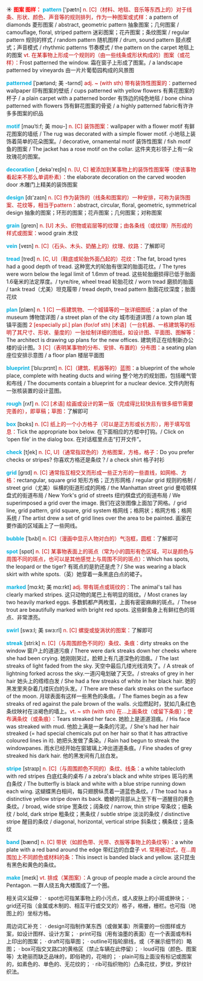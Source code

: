 ☀ <font color="red">**图案 图样：**</font>
<font color="sky blue">**pattern**</font> ['pætn] 
<font color="#c00000">n. [C]（材料、地毯、音乐等东西上的）对于线条、形状、颜色、声音等的规则排列，作为一种图案或式样：</font>a pattern of diamonds 菱形图案 / abstract, geometric pattern 抽象图案；几何图案 / camouflage, floral, striped pattern 迷彩图案；花卉图案；条纹图案 / regular pattern 规则的样式 / random pattern 随机图样 / drum, sound pattern 鼓点模式；声音模式 / rhythmic patterns 节奏模式 / the pattern on the carpet 地毯上的图案 <font color="#c00000">vt. 在某事物上形成一个规则的（由一些线条或形状构成的）图案（或花样）：</font>Frost patterned the window. 霜在窗子上形成了图案。/ a landscape patterned by vineyards 由一片片葡萄园构成的风景图
                      
<font color="sky blue">**patterned**</font> [ˈpætənd; 美 -tərnd]
<font color="#c00000">adj. ~ (with sth) 带有装饰性图案的：</font>patterned wallpaper 印有图案的壁纸 / cups patterned with yellow flowers 有黄花图案的杯子 / a plain carpet with a patterned border 有饰边的纯色地毯 / bone china patterned with flowers 饰有鲜花图案的骨瓷 / a highly patterned fabric有许许多多图案的织品

<font color="sky blue">**motif**</font> [məʊˈti:f; 美 moʊ-]
<font color="#c00000">n. [C] 装饰图案：</font>wallpaper with a flower motif 有鲜花图案的墙纸 / The rug was decorated with a simple flower motif. 小地毯上装饰着简单的花朵图案。/ decorative, ornamental motif 装饰性图案 / fish motif 鱼的图案 / The jacket has a rose motif on the collar. 这件夹克衫领子上有一朵玫瑰花的图案。

<font color="sky blue">**decoration**</font> [͵dekə'reɪʃn] 
<font color="#c00000">n. [U, C] 被添加到某事物上的装饰性图案等（使该事物看起来不那么单调朴素）：</font>the elaborate decoration on the carved wooden door 木雕门上精美的装饰图案

<font color="sky blue">**design**</font> [dɪ'zaɪn] 
<font color="#c00000">n. [C] 作为装饰的（线条和图案的）一种安排，可称为装饰图案、花纹等，相当于pattern：</font>abstract, circular, floral, geometric, symmetrical design 抽象的图案；环形的图案；花卉图案；几何图案；对称图案

<font color="sky blue">**grain**</font> [ɡreɪn] 
<font color="#c00000">n. [U] 木头、织物或岩层等的纹理；由各条线（或纹理）所形成的样式或图案：</font>wood grain 木纹
      
<font color="sky blue">**vein**</font> [veɪn]
<font color="#c00000">n. [C]（石头、木头、奶酪上的）纹理、纹路：</font>了解即可

<font color="sky blue">**tread**</font> [tred]
<font color="#c00000">n. [C, U]（鞋底或轮胎外面凸起的）花纹：</font>The fat, broad tyres had a good depth of tread. 这种宽大的轮胎有很深的胎面花纹。/ The tyres were worn below the legal limit of 1.6mm of tread. 这些轮胎磨损得已低于胎面1.6毫米的法定厚度。/ tyre/tire, wheel tread 轮胎花纹 / worn tread 磨损的胎面 / tank tread（尤美）坦克履带 / tread depth, tread pattern 胎面花纹深度；胎面花纹

<font color="sky blue">**plan**</font> [plæn] 
<font color="#c00000">n. 1 [C] 一栋建筑物、一个城镇等的一张详细图纸：</font>a plan of the museum 博物馆详图 / a street plan of the city 城市街道详图 / a town plan 城镇平面图 <font color="#c00000">2 [especially pl.] plan (for/of sth) [术语]（一台机器、一栋建筑等的标明了其尺寸、形状、量度的）一张绘制详细的图纸，如设计图、平面图、图解等：</font>The architect is drawing up plans for the new offices. 建筑师正在绘制新办公楼的设计图。<font color="#c00000">3 [C]（表明某事物的分布、安排、布置的）分布图：</font>a seating plan 座位安排示意图 / a floor plan 楼层平面图
           
<font color="sky blue">**blueprint**</font> [ˈblu:prɪnt]
<font color="#c00000">n. [C]（建筑、机器等的）蓝图：</font>a blueprint of the whole place, complete with heating ducts and wiring 整个地方的规划图，包括暖气管和布线 / The documents contain a blueprint for a nuclear device. 文件内附有一张核装置的设计蓝图。

<font color="sky blue">**rough**</font> [rʌf] 
<font color="#c00000">n. [C] [术语] 绘画或设计的第一版（完成得比较快且有很多细节需要完善的），即草稿；草图：</font>了解即可

<font color="sky blue">**box**</font> [bɒks] 
<font color="#c00000">n. [C] 纸上的一个小方格子（可以是正方形或长方形），用于填写信息：</font>Tick the appropriate box below. 在下面相应的方框中打钩。/ Click on ‘open file’ in the dialog box. 在对话框里点击“打开文件”。

<font color="sky blue">**check**</font> [tʃek] 
<font color="#c00000">n. [C, U]（通常指双色的）方格图案，方格，格子：</font>Do you prefer checks or stripes? 你喜欢方格还是条纹？/ a check shirt 格子衬衫
                      
<font color="sky blue">**grid**</font> [grɪd]
<font color="#c00000">n. [C] 通常指互相交叉而形成一些正方形的一些直线，如网格、方格：</font>rectangular, square grid 矩形方格；正方形网格 / regular grid 规则的格制 / street grid（尤美）纵横的街道形成的网格 / the Manhattan street grid 曼哈顿棋盘式的街道布局 / New York's grid of streets 纽约棋盘式的街道布局 / We superimposed a grid over the image. 我们在这张图像上面加了网格。/ grid line, grid pattern, grid square, grid system 格网线；格网状；格网方格；格网系统 / The artist drew a set of grid lines over the area to be painted. 画家在要作画的区域画上了一些网线。

<font color="sky blue">**bubble**</font> [ˈbʌbl]
<font color="#c00000">n. [C]（漫画中显示人物对白的）气泡框，圆框：</font>了解即可

<font color="sky blue">**spot**</font> [spɒt] 
<font color="#c00000">n. [C] 某事物表面上的斑点（常为小的圆形有色区域，可以是颜色与周围不同的斑点，也可以是其他感觉上与周围不同的斑点）：</font>Which has spots, the leopard or the tiger? 有斑点的是豹还是虎？/ She was wearing a black skirt with white spots.（英）她穿着一条黑底白点的裙子。
                      
<font color="sky blue">**marked**</font> [mɑ:kt; 美 mɑ:rkt]
<font color="#c00000">adj. 带有斑点或斑纹的：</font>The animal's tail has clearly marked stripes. 这只动物的尾巴上有明显的斑纹。/ Most cranes lay two heavily marked eggs. 多数鹤都产两枚蛋，上面有密密麻麻的斑点。/ These trout are beautifully marked with bright red spots. 这些鲜鱼身上有鲜红色的斑点、非常漂亮。

<font color="sky blue">**swirl**</font> [swɜ:l; 美 swɜ:rl]
<font color="#c00000">n. [C] 螺旋或旋涡状的图案：</font>了解即可
           
<font color="sky blue">**streak**</font> [stri:k]
<font color="#c00000">n. [C]（与周围颜色不同的）条纹、条痕：</font>dirty streaks on the window 窗户上的道道污痕 / There were dark streaks down her cheeks where she had been crying. 她刚刚哭过，脸颊上有几道深色的泪痕。/ The last streaks of light faded from the sky. 天空中最后几缕光线消失了。/ A streak of lightning forked across the sky.一道闪电划破了天空。/ streaks of grey in her hair 她头上的绺绺白发 / She had a few streaks of white in her black hair. 她的黑发里夹杂着几缕灰白的头发。/ There are these dark streaks on the surface of the moon. 月球表面有这样一些黑色的条痕。/ The flames begin as a few streaks of red against the pale brown of the walls. 火焰燃起时，犹如几条红色条纹映衬在淡褐色的墙上。<font color="#c00000">vt. ~ sth (with sth) 在…上画条纹（或留下条痕）；使布满条纹（或条痕）：</font>Tears streaked her face. 她脸上是道道泪痕。/ His face was streaked with mud. 他脸上满是一条条的污泥。/ She's had her hair streaked (= had special chemicals put on her hair so that it has attractive coloured lines in it). 她把头发做了条染。/ Rain had begun to streak the windowpanes. 雨水已经开始在窗玻璃上冲出道道条痕。/ Fine shades of grey streaked his dark hair. 他的黑发间有几丝白发。
           
<font color="sky blue">**stripe**</font> [straɪp]
<font color="#c00000">n. [C]（与周围颜色不同的）条纹、线条：</font>a white tablecloth with red stripes 白底红条的桌布 / a zebra's black and white stripes 斑马的黑白条纹 / The butterfly is black and white with a blue stripe running down each wing. 这蝴蝶黑白相间，每只翅膀纵贯着一道蓝色条纹。/ The toad has a distinctive yellow stripe down its back. 蟾蜍的背部从上至下有一道醒目的黄色条纹。/ broad, wide stripe 宽条纹；阔条纹 / narrow, thin stripe 窄条纹；细条纹 / bold, dark stripe 粗条纹；黑条纹 / subtle stripe 淡淡的条纹 / distinctive stripe 醒目的条纹 / diagonal, horizontal, vertical stripe 斜条纹；横条纹；竖条纹

<font color="sky blue">**band**</font> [bænd] 
<font color="#c00000">n. [C] 带状（如颜色带、光带、衣服等事物上的条纹等）：</font>a white plate with a red band around the edge 带红边的白盘子 <font color="#c00000">vt. 常用被动式，在…周围加上不同颜色或材料的条：</font>This insect is banded black and yellow. 这只昆虫有黑色和黄色的条纹。

<font color="sky blue">**make**</font> [meɪk] 
<font color="#c00000">vt. 排成（某图案）：</font>A group of people made a circle around the Pentagon. 一群人绕五角大楼围成了一个圈。

相关词义延伸：
· spot也可指某事物上的小污点，或人皮肤上的小斑或肿块；
· grid还可指（金属或木制的、相互平行或交叉的）格子，格栅，栅栏。也可指（地图上的）坐标方格。

周边词汇补充：
· design可指制作某东西（或做某事）所需要的一份图样或方案，如设计图样、设计方案；
· print可指（用有油墨的表面）在一个表面或布料上印出的图案；
· draft可指草图；
· outline可指轮廓线，或（不展示细节的）略图；
· box可指交叉路口的黄格区（禁止车辆在此停留）；
· loud可指（颜色、图案等）太艳丽而缺乏品味的，即俗艳的，花哨的；
· plain可指上面没有标记或图案的，如素色的、单色的、无花纹的；
· rib可指织物的）凸条花纹，罗纹，罗纹针织法。